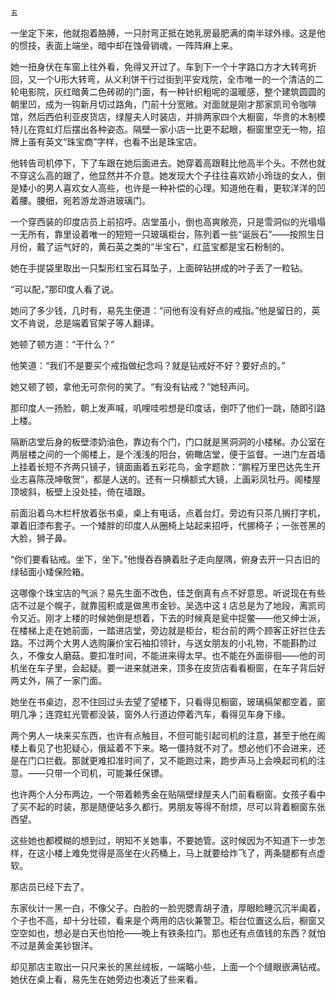     五 

   一坐定下来，他就抱着胳膊，一只肘弯正抵在她乳房最肥满的南半球外缘。这是他的惯技，表面上端坐，暗中却在蚀骨销魂，一阵阵麻上来。

   她一扭身伏在车窗上往外看，免得又开过了。车到下一个十字路口方才大转弯折回，又一个U形大转弯，从义利饼干行过街到平安戏院，全市唯一的一个清洁的二轮电影院，灰红暗黄二色砖砌的门面，有一种针织粗呢的温暖感，整个建筑圆圆的朝里凹，成为一钩新月切过路角，门前十分宽敞。对面就是刚才那家凯司令咖啡馆，然后西伯利亚皮货店，绿屋夫人时装店，并排两家四个大橱窗，华贵的木制模特儿在霓虹灯后摆出各种姿态。隔壁一家小店一比更不起眼，橱窗里空无一物，招牌上虽有英文“珠宝商”字样，也看不出是珠宝店。

   他转告司机停下，下了车跟在她后面进去。她穿着高跟鞋比他高半个头。不然也就不穿这么高的跟了，他显然并不介意。她发现大个子往往喜欢娇小玲珑的女人，倒是矮小的男人喜欢女人高些，也许是一种补偿的心理。知道他在看，更软洋洋的凹着腰。腰细，宛若游龙游进玻璃门。

   一个穿西装的印度店员上前招呼。店堂虽小，倒也高爽敞亮，只是雪洞似的光塌塌一无所有，靠里设着唯一的短短一只玻璃柜台，陈列着一些“诞辰石”——按照生日月份，戴了运气好的，黄石英之类的“半宝石”，红蓝宝都是宝石粉制的。

   她在手提袋里取出一只梨形红宝石耳坠子，上面碎钻拼成的叶子丢了一粒钻。

   “可以配，”那印度人看了说。

   她问了多少钱，几时有，易先生便道：“问他有没有好点的戒指。”他是留日的，英文不肯说，总是端着官架子等人翻译。

   她顿了顿方道：“干什么？”

   他笑道：“我们不是要买个戒指做纪念吗？就是钻戒好不好？要好点的。”

   她又顿了顿，拿他无可奈何的笑了。“有没有钻戒？”她轻声问。

   那印度人一扬脸，朝上发声喊，叽哩哇啦想是印度话，倒吓了他们一跳，随即引路上楼。

   隔断店堂后身的板壁漆奶油色，靠边有个门，门口就是黑洞洞的小楼梯。办公室在两层楼之间的一个阁楼上，是个浅浅的阳台，俯瞰店堂，便于监督。一进门左首墙上挂着长短不齐两只镜子，镜面画着五彩花鸟，金字题款：“鹏程万里巴达先生开业志喜陈茂坤敬贺”，都是人送的。还有一只横额式大镜，上画彩凤牡丹。阁楼屋顶坡斜，板壁上没处挂，倚在墙跟。

   前面沿着乌木栏杆放着张书桌，桌上有电话，点着台灯。旁边有只茶几搁打字机，罩着旧漆布套子。一个矮胖的印度人从圈椅上站起来招呼，代挪椅子；一张苍黑的大脸，狮子鼻。

   “你们要看钻戒。坐下，坐下。”他慢吞吞腆着肚子走向屋隅，俯身去开一只古旧的绿毡面小矮保险箱。

   这哪像个珠宝店的气派？易先生面不改色，佳芝倒真有点不好意思。听说现在有些店不过是个幌子，就靠囤积或是做黑市金钞。吴选中这丬店总是为了地段，离凯司令又近。刚才上楼的时候她倒是想着，下去的时候真是瓮中捉鳖——他又绅士派，在楼梯上走在她前面，一踏进店堂，旁边就是柜台，柜台前的两个顾客正好拦住去路。不过两个大男人选购廉价宝石袖扣领针，与送女朋友的小礼物，不能斟酌过久，不像女人磨菇。要扣准时间，不能进来得太早。也不能在外面徘徊——他的司机坐在车子里，会起疑。要一进来就进来，顶多在皮货店看看橱窗，在车子背后好两丈外，隔了一家门面。

   她坐在书桌边，忍不住回过头去望了望楼下，只看得见橱窗，玻璃槅架都空着，窗明几净；连霓虹光管都没装，窗外人行道边停着汽车，看得见车身下缘。

   两个男人一块来买东西，也许有点触目，不但可能引起司机的注意，甚至于他在阁楼上看见了也犯疑心，俄延着不下来。略一僵持就不对了。想必他们不会进来，还是在门口拦截。那就更难扣准时间了，又不能跑过来，跑步声马上会唤起司机的注意。——只带一个司机，可能兼任保镖。

   也许两个人分布两边，一个带着赖秀金在贴隔壁绿屋夫人门前看橱窗。女孩子看中了买不起的时装，那是随便站多久都行。男朋友等得不耐烦，尽可以背着橱窗东张西望。

   这些她也都模糊的想到过，明知不关她事，不要她管。这时候因为不知道下一步怎样，在这小楼上难免觉得是高坐在火药桶上，马上就要给炸飞了，两条腿都有点虚软。

   那店员已经下去了。

   东家伙计一黑一白，不像父子。白脸的一脸兜腮青胡子渣，厚眼睑睡沉沉半阖着，个子也不高，却十分壮硕，看来是个两用的店伙兼警卫。柜台位置这么后，橱窗又空空如也，想必是白天也怕抢——晚上有铁条拉门。那也还有点值钱的东西？就怕不过是黄金美钞银洋。

   却见那店主取出一只尺来长的黑丝绒板，一端略小些，上面一个个缝眼嵌满钻戒。她伏在桌上看，易先生在她旁边也凑近了些来看。

